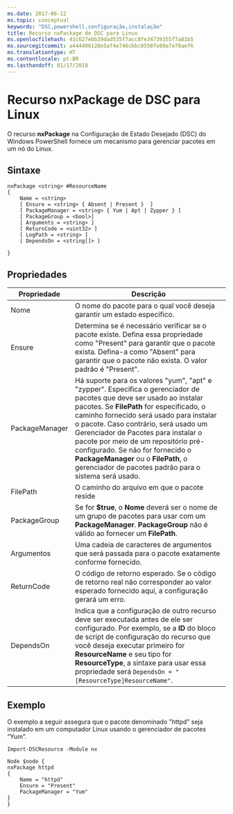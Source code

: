 ```yaml
---
ms.date: 2017-06-12
ms.topic: conceptual
keywords: "DSC,powershell,configuração,instalação"
title: Recurso nxPackage de DSC para Linux
ms.openlocfilehash: 41c627ebb39dad535f7acc8fe34739355f7a81b5
ms.sourcegitcommit: a444406120e5af4e746cbbc0558fe89a7e78aef6
ms.translationtype: HT
ms.contentlocale: pt-BR
ms.lasthandoff: 01/17/2018
---
```

# <a name="dsc-for-linux-nxpackage-resource"></a>Recurso nxPackage de DSC para Linux

O recurso **nxPackage** na Configuração de Estado Desejado (DSC) do Windows PowerShell fornece um mecanismo para gerenciar pacotes em um nó do Linux.

## <a name="syntax"></a>Sintaxe

```
nxPackage <string> #ResourceName
{
    Name = <string>
    [ Ensure = <string> { Absent | Present }  ]
    [ PackageManager = <string> { Yum | Apt | Zypper } ]
    [ PackageGroup = <bool>]
    [ Arguments = <string> ]
    [ ReturnCode = <uint32> ]
    [ LogPath = <string> ]
    [ DependsOn = <string[]> ]
    
}
```

## <a name="properties"></a>Propriedades

|  Propriedade |  Descrição | 
|---|---|
| Nome| O nome do pacote para o qual você deseja garantir um estado específico.| 
| Ensure| Determina se é necessário verificar se o pacote existe. Defina essa propriedade como "Present" para garantir que o pacote exista. Defina-a como "Absent" para garantir que o pacote não exista. O valor padrão é "Present".|  
| PackageManager| Há suporte para os valores "yum", "apt" e "zypper". Especifica o gerenciador de pacotes que deve ser usado ao instalar pacotes. Se **FilePath** for especificado, o caminho fornecido será usado para instalar o pacote. Caso contrário, será usado um Gerenciador de Pacotes para instalar o pacote por meio de um repositório pré-configurado. Se não for fornecido o **PackageManager** ou o **FilePath**, o gerenciador de pacotes padrão para o sistema será usado.| 
| FilePath| O caminho do arquivo em que o pacote reside| 
| PackageGroup| Se for **$true**, o **Nome** deverá ser o nome de um grupo de pacotes para usar com um **PackageManager**. **PackageGroup** não é válido ao fornecer um **FilePath**.| 
| Argumentos| Uma cadeia de caracteres de argumentos que será passada para o pacote exatamente conforme fornecido.| 
| ReturnCode| O código de retorno esperado. Se o código de retorno real não corresponder ao valor esperado fornecido aqui, a configuração gerará um erro.| 
| DependsOn | Indica que a configuração de outro recurso deve ser executada antes de ele ser configurado. Por exemplo, se a **ID** do bloco de script de configuração do recurso que você deseja executar primeiro for **ResourceName** e seu tipo for **ResourceType**, a sintaxe para usar essa propriedade será `DependsOn = "[ResourceType]ResourceName"`.| 

## <a name="example"></a>Exemplo

O exemplo a seguir assegura que o pacote denominado "httpd" seja instalado em um computador Linux usando o gerenciador de pacotes “Yum”.

```
Import-DSCResource -Module nx 

Node $node {
nxPackage httpd
{
    Name = "httpd"
    Ensure = "Present"
    PackageManager = "Yum"
}
}
```

